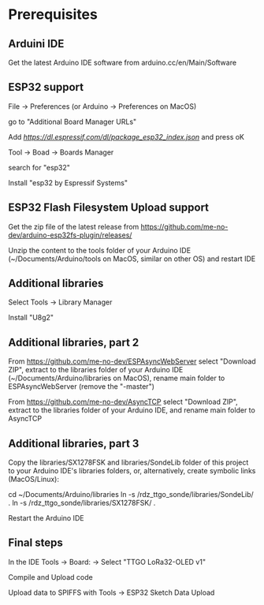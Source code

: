 # Prerequisites

## Arduini IDE

Get the latest Arduino IDE software from arduino.cc/en/Main/Software

## ESP32 support

File -> Preferences  (or Arduino -> Preferences on MacOS)

go to "Additional Board Manager URLs"

Add *https://dl.espressif.com/dl/package_esp32_index.json* and press oK


Tool -> Boad -> Boards Manager

search for "esp32"

Install "esp32 by Espressif Systems"

## ESP32 Flash Filesystem Upload support

Get the zip file of the latest release from 
https://github.com/me-no-dev/arduino-esp32fs-plugin/releases/

Unzip the content to the tools folder of your Arduino IDE (~/Documents/Arduino/tools on MacOS,
similar on other OS) and restart IDE

## Additional libraries

Select Tools -> Library Manager

Install "U8g2"

## Additional libraries, part 2

From https://github.com/me-no-dev/ESPAsyncWebServer select "Download ZIP", extract to the libraries
folder of your Arduino IDE (~/Documents/Arduino/libraries on MacOS), rename main folder to ESPAsyncWebServer
(remove the "-master")

From https://github.com/me-no-dev/AsyncTCP select "Download ZIP", extract to the libraries folder
of your Arduino IDE, and rename main folder to AsyncTCP

## Additional libraries, part 3

Copy the libraries/SX1278FSK and libraries/SondeLib folder of this project to your Arduino IDE's libraries
folders, or, alternatively, create symbolic links (MacOS/Linux):

cd ~/Documents/Arduino/libraries
ln -s <whereyouclonedthegit>/rdz_ttgo_sonde/libraries/SondeLib/ .
ln -s <whereyouclonedthegit>/rdz_ttgo_sonde/libraries/SX1278FSK/ .

Restart the Arduino IDE

## Final steps

In the IDE Tools -> Board: ->
Select "TTGO LoRa32-OLED v1"

Compile and Upload code

Upload data to SPIFFS with Tools -> ESP32 Sketch Data Upload



